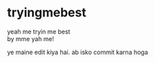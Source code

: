 # tryingmebest
yeah me tryin me best
<br>
by mme yah me!

ye maine edit kiya hai. ab isko commit karna hoga